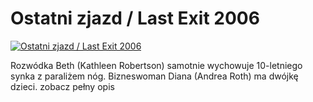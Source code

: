 Ostatni zjazd / Last Exit 2006 
=============
[![Ostatni zjazd / Last Exit 2006 ](http://vidos.pl/images/player.gif)](http://vidos.pl/ostatni-zjazd-last-exit-2006)

 Rozwódka Beth (Kathleen Robertson) samotnie wychowuje 10-letniego synka z paraliżem nóg. Bizneswoman Diana (Andrea Roth) ma dwójkę dzieci. zobacz pełny opis
